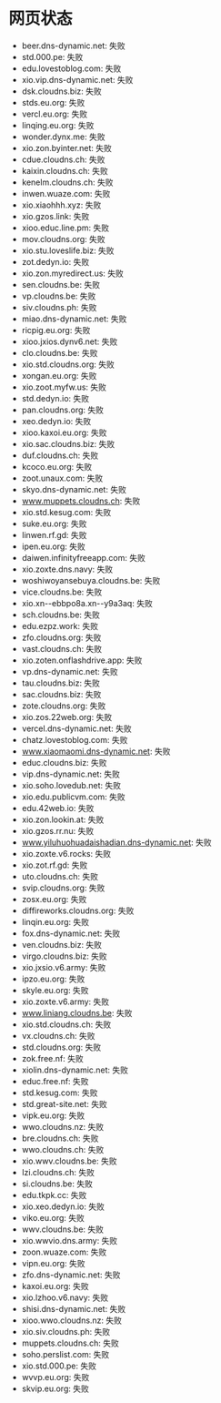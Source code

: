 # 网页状态
- beer.dns-dynamic.net: 失败
- std.000.pe: 失败
- edu.lovestoblog.com: 失败
- xio.vip.dns-dynamic.net: 失败
- dsk.cloudns.biz: 失败
- stds.eu.org: 失败
- vercl.eu.org: 失败
- linqing.eu.org: 失败
- wonder.dynx.me: 失败
- xio.zon.byinter.net: 失败
- cdue.cloudns.ch: 失败
- kaixin.cloudns.ch: 失败
- kenelm.cloudns.ch: 失败
- inwen.wuaze.com: 失败
- xio.xiaohhh.xyz: 失败
- xio.gzos.link: 失败
- xioo.educ.line.pm: 失败
- mov.cloudns.org: 失败
- xio.stu.loveslife.biz: 失败
- zot.dedyn.io: 失败
- xio.zon.myredirect.us: 失败
- sen.cloudns.be: 失败
- vp.cloudns.be: 失败
- siv.cloudns.ph: 失败
- miao.dns-dynamic.net: 失败
- ricpig.eu.org: 失败
- xioo.jxios.dynv6.net: 失败
- clo.cloudns.be: 失败
- xio.std.cloudns.org: 失败
- xongan.eu.org: 失败
- xio.zoot.myfw.us: 失败
- std.dedyn.io: 失败
- pan.cloudns.org: 失败
- xeo.dedyn.io: 失败
- xioo.kaxoi.eu.org: 失败
- xio.sac.cloudns.biz: 失败
- duf.cloudns.ch: 失败
- kcoco.eu.org: 失败
- zoot.unaux.com: 失败
- skyo.dns-dynamic.net: 失败
- www.muppets.cloudns.ch: 失败
- xio.std.kesug.com: 失败
- suke.eu.org: 失败
- linwen.rf.gd: 失败
- ipen.eu.org: 失败
- daiwen.infinityfreeapp.com: 失败
- xio.zoxte.dns.navy: 失败
- woshiwoyansebuya.cloudns.be: 失败
- vice.cloudns.be: 失败
- xio.xn--ebbpo8a.xn--y9a3aq: 失败
- sch.cloudns.be: 失败
- edu.ezpz.work: 失败
- zfo.cloudns.org: 失败
- vast.cloudns.ch: 失败
- xio.zoten.onflashdrive.app: 失败
- vp.dns-dynamic.net: 失败
- tau.cloudns.biz: 失败
- sac.cloudns.biz: 失败
- zote.cloudns.org: 失败
- xio.zos.22web.org: 失败
- vercel.dns-dynamic.net: 失败
- chatz.lovestoblog.com: 失败
- www.xiaomaomi.dns-dynamic.net: 失败
- educ.cloudns.biz: 失败
- vip.dns-dynamic.net: 失败
- xio.soho.lovedub.net: 失败
- xio.edu.publicvm.com: 失败
- edu.42web.io: 失败
- xio.zon.lookin.at: 失败
- xio.gzos.rr.nu: 失败
- www.yiluhuohuadaishadian.dns-dynamic.net: 失败
- xio.zoxte.v6.rocks: 失败
- xio.zot.rf.gd: 失败
- uto.cloudns.ch: 失败
- svip.cloudns.org: 失败
- zosx.eu.org: 失败
- diffireworks.cloudns.org: 失败
- linqin.eu.org: 失败
- fox.dns-dynamic.net: 失败
- ven.cloudns.biz: 失败
- virgo.cloudns.biz: 失败
- xio.jxsio.v6.army: 失败
- ipzo.eu.org: 失败
- skyle.eu.org: 失败
- xio.zoxte.v6.army: 失败
- www.liniang.cloudns.be: 失败
- xio.std.cloudns.ch: 失败
- vx.cloudns.ch: 失败
- std.cloudns.org: 失败
- zok.free.nf: 失败
- xiolin.dns-dynamic.net: 失败
- educ.free.nf: 失败
- std.kesug.com: 失败
- std.great-site.net: 失败
- vipk.eu.org: 失败
- wwo.cloudns.nz: 失败
- bre.cloudns.ch: 失败
- wwo.cloudns.ch: 失败
- xio.wwv.cloudns.be: 失败
- lzi.cloudns.ch: 失败
- si.cloudns.be: 失败
- edu.tkpk.cc: 失败
- xio.xeo.dedyn.io: 失败
- viko.eu.org: 失败
- wwv.cloudns.be: 失败
- xio.wwvio.dns.army: 失败
- zoon.wuaze.com: 失败
- vipn.eu.org: 失败
- zfo.dns-dynamic.net: 失败
- kaxoi.eu.org: 失败
- xio.lzhoo.v6.navy: 失败
- shisi.dns-dynamic.net: 失败
- xioo.wwo.cloudns.nz: 失败
- xio.siv.cloudns.ph: 失败
- muppets.cloudns.ch: 失败
- soho.perslist.com: 失败
- xio.std.000.pe: 失败
- wvvp.eu.org: 失败
- skvip.eu.org: 失败
